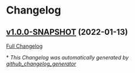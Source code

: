 # Changelog

## [v1.0.0-SNAPSHOT](https://github.com/NASA-PDS/registry-harvest-service/tree/v1.0.0-SNAPSHOT) (2022-01-13)

[Full Changelog](https://github.com/NASA-PDS/registry-harvest-service/compare/abd845ff6ccdddc2730f4f0b10667e0c58cb7561...v1.0.0-SNAPSHOT)



\* *This Changelog was automatically generated by [github_changelog_generator](https://github.com/github-changelog-generator/github-changelog-generator)*

